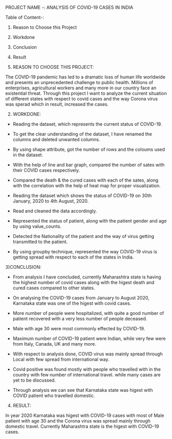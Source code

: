 PROJECT NAME -: ANALYSIS OF COVID-19 CASES IN INDIA


Table of Content-:

1. Reason to Choose this Project
2. Workdone
3. Conclusion
4. Result



1. REASON TO CHOOSE THIS PROJECT:

The COVID-19 pandemic has led to a dramatic loss of human life worldwide and presents an unprecedented challenge to public health. 
Millions of enterprises, agricultural workers and many more in our country face an existential threat.
Through this project I want to analyze the current situation of different states with respect to covid cases and the way Corona virus was sperad which in result, increased the cases.  



2. WORKDONE:

* Reading the dataset, which represents the current status of COVID-19.

* To get the clear understanding of the dataset, I have renamed the columns and deleted unwanted columns. 

* By using shape attribute, got the number of rows and the coloums used in the dataset. 

* With the help of line and bar graph, compared the number of sates with their COVID cases respectively.

* Compared the death & the cured cases with each of the sates, along with the correlation with the help of heat map for proper visualization.

* Reading the dataset which shows the status of COVID-19 on 30th January, 2020 to 4th August, 2020.

* Read and cleaned the data accordingly.

* Represented the status of patient, along with the patient gender and age by using value_counts.

* Detected the Nationality of the patient and the way of virus getting transmitted to the patient.

* By using groupby technique, represented the way COVID-19 virus is getting spread with respect to each of the states in India.   



3)CONCLUSION: 

* From analysis I have concluded, currently Maharashtra state is having the highest number of covid cases along with the higest death and cured cases compared to other states.

* On analysing the COVID-19 cases from January to August 2020, Karnataka state was one of the higest with covid cases. 

* More number of people were hospitalized, with quite a good number of patient recovered with a very less number of people deceased.

* Male with age 30 were most commonly effected by COVID-19.

* Maximum number of COVID-19 patient were Indian, while very few were from Italy, Canada, UK and many more.

* With respect to analysis done, COVID virus was mainly spread through Local with few spread from international way.

* Covid positive was found mostly with people who travelled with in the country with few number of international travel. while many cases are yet to be discussed. 

* Through analysis we can see that Karnataka state was higest with COVID patient who travelled domestic.



4) RESULT:

In year 2020 Karnataka was higest with COVID-19 cases with most of Male patient with age 30 and the Corona virus was spread mainly through domestic travel.
Currently Maharashtra state is the higest with COVID-19 cases.  






